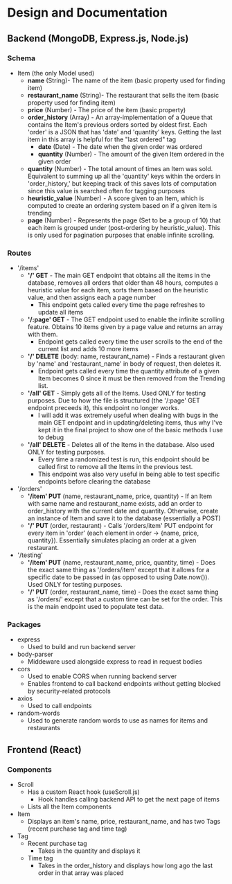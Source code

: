 # Design and Documentation

## Backend (MongoDB, Express.js, Node.js)

### Schema
- Item (the only Model used)
    - **name** (String)- The name of the item (basic property used for finding item)
    - **restaurant_name** (String)- The restaurant that sells the item (basic property used for finding item)
    - **price** (Number) - The price of the item (basic property)
    - **order_history** (Array) - An array-implementation of a Queue that contains the Item's previous orders sorted by oldest first. Each 'order' is a JSON that has 'date' and 'quantity' keys. Getting the last item in this array is helpful for the "last ordered" tag
        - **date** (Date) - The date when the given order was ordered
        - **quantity** (Number) - The amount of the given Item ordered in the given order
    - **quantity** (Number) - The total amount of times an Item was sold. Equivalent to summing up all the 'quantity' keys within the orders in 'order_history,' but keeping track of this saves lots of computation since this value is searched often for tagging purposes
    - **heuristic_value** (Number) - A score given to an Item, which is computed to create an ordering system based on if a given item is trending 
    - **page** (Number) - Represents the page (Set to be a group of 10) that each item is grouped under (post-ordering by heuristic_value). This is only used for pagination purposes that enable infinite scrolling. 

### Routes 
- '/items'
    - **'/' GET** - The main GET endpoint that obtains all the items in the database, removes all orders that older than 48 hours, computes a heuristic value for each item, sorts them based on the heuristic value, and then assigns each a page number
        - This endpoint gets called every time the page refreshes to update all items
    - **'/:page' GET** - The GET endpoint used to enable the infinite scrolling feature. Obtains 10 items given by a page value and returns an array with them. 
        - Endpoint gets called every time the user scrolls to the end of the current list and adds 10 more items
    - **'/' DELETE** (body: name, restaurant_name) - Finds a restaurant given by 'name' and 'restaurant_name' in body of request, then deletes it. 
        - Endpoint gets called every time the quantity attribute of a given Item becomes 0 since it must be then removed from the Trending list. 
    - **'/all' GET** - Simply gets all of the Items. Used ONLY for testing purposes. Due to how the file is structured (the '/:page' GET endpoint preceeds it), this endpoint no longer works. 
        - I will add it was extremely useful when dealing with bugs in the main GET endpoint and in updating/deleting items, thus why I've kept it in the final project to show one of the basic methods I use to debug
    - **'/all' DELETE** - Deletes all of the Items in the database. Also used ONLY for testing purposes. 
        - Every time a randomized test is run, this endpoint should be called first to remove all the Items in the previous test. 
        - This endpoint was also very useful in being able to test specific endpoints before clearing the database
- '/orders'
    - **'/item' PUT** (name, restaurant_name, price, quantity) - If an Item with same name and restaurant_name exists, add an order to order_history with the current date and quantity. Otherwise, create an instance of Item and save it to the database (essentially a POST)
    - **'/' PUT** (order, restaurant) - Calls '/orders/item' PUT endpoint for every item in 'order' (each element in order -> {name, price, quantity}). Essentially simulates placing an order at a given restaurant. 
- '/testing'
    - **'/item' PUT** (name, restaurant_name, price, quantity, time) - Does the exact same thing as '/orders/item' except that it allows for a specific date to be passed in (as opposed to using Date.now()). Used ONLY for testing purposes.
    - **'/' PUT** (order, restaurant_name, time) - Does the exact same thing as '/orders/' except that a custom time can be set for the order. This is the main endpoint used to populate test data. 

### Packages
- express
    - Used to build and run backend server
- body-parser
    - Middeware used alongside express to read in request bodies
- cors
    - Used to enable CORS when running backend server
    - Enables frontend to call backend endpoints without getting blocked by security-related protocols
- axios
    - Used to call endpoints
- random-words
    - Used to generate random words to use as names for items and restaurants

## Frontend (React)
### Components 
- Scroll
    - Has a custom React hook (useScroll.js)
        - Hook handles calling backend API to get the next page of items
    - Lists all the Item components
- Item
    - Displays an item's name, price, restaurant_name, and has two Tags (recent purchase tag and time tag)
- Tag
    - Recent purchase tag
        - Takes in the quantity and displays it
    - Time tag
        - Takes in the order_history and displays how long ago the last order in that array was placed
